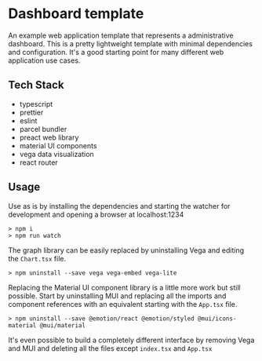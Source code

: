 # Dashboard template

An example web application template that represents a administrative dashboard. This is a pretty lightweight template with minimal dependencies and configuration. It's a good starting point for many different web application use cases.

## Tech Stack

- typescript
- prettier
- eslint
- parcel bundler
- preact web library
- material UI components
- vega data visualization
- react router

## Usage

Use as is by installing the dependencies and starting the watcher for development and opening a browser at localhost:1234

```
> npm i
> npm run watch
```

The graph library can be easily replaced by uninstalling Vega and editing the `Chart.tsx` file.

```
> npm uninstall --save vega vega-embed vega-lite
```

Replacing the Material UI component library is a little more work but still possible. Start by uninstalling MUI and replacing all the imports and component references with an equivalent starting with the `App.tsx` file.

```
> npm uninstall --save @emotion/react @emotion/styled @mui/icons-material @mui/material
```

It's even possible to build a completely different interface by removing Vega and MUI and deleting all the files except `index.tsx` and `App.tsx`
